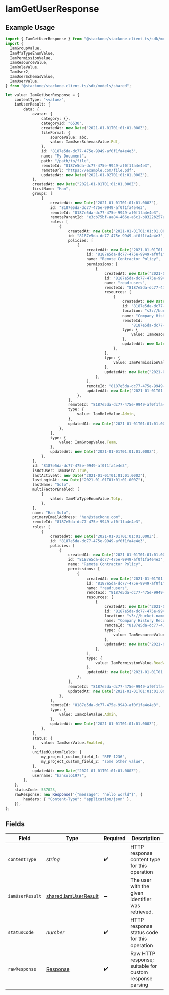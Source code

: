# IamGetUserResponse

## Example Usage

```typescript
import { IamGetUserResponse } from "@stackone/stackone-client-ts/sdk/models/operations";
import {
  IamGroupValue,
  IamMfaTypeEnumValue,
  IamPermissionValue,
  IamResourceValue,
  IamRoleValue,
  IamUser2,
  IamUserSchemasValue,
  IamUserValue,
} from "@stackone/stackone-client-ts/sdk/models/shared";

let value: IamGetUserResponse = {
    contentType: "<value>",
    iamUserResult: {
        data: {
            avatar: {
                category: {},
                categoryId: "6530",
                createdAt: new Date("2021-01-01T01:01:01.000Z"),
                fileFormat: {
                    sourceValue: abc,
                    value: IamUserSchemasValue.Pdf,
                },
                id: "8187e5da-dc77-475e-9949-af0f1fa4e4e3",
                name: "My Document",
                path: "/path/to/file",
                remoteId: "8187e5da-dc77-475e-9949-af0f1fa4e4e3",
                remoteUrl: "https://example.com/file.pdf",
                updatedAt: new Date("2021-01-02T01:01:01.000Z"),
            },
            createdAt: new Date("2021-01-01T01:01:01.000Z"),
            firstName: "Han",
            groups: [
                {
                    createdAt: new Date("2021-01-01T01:01:01.000Z"),
                    id: "8187e5da-dc77-475e-9949-af0f1fa4e4e3",
                    remoteId: "8187e5da-dc77-475e-9949-af0f1fa4e4e3",
                    remoteParentId: "e3cb75bf-aa84-466e-a6c1-b8322b257a48",
                    roles: [
                        {
                            createdAt: new Date("2021-01-01T01:01:01.000Z"),
                            id: "8187e5da-dc77-475e-9949-af0f1fa4e4e3",
                            policies: [
                                {
                                    createdAt: new Date("2021-01-01T01:01:01.000Z"),
                                    id: "8187e5da-dc77-475e-9949-af0f1fa4e4e3",
                                    name: "Remote Contractor Policy",
                                    permissions: [
                                        {
                                            createdAt: new Date("2021-01-01T01:01:01.000Z"),
                                            id: "8187e5da-dc77-475e-9949-af0f1fa4e4e3",
                                            name: "read:users",
                                            remoteId: "8187e5da-dc77-475e-9949-af0f1fa4e4e3",
                                            resources: [
                                                {
                                                    createdAt: new Date("2021-01-01T01:01:01.000Z"),
                                                    id: "8187e5da-dc77-475e-9949-af0f1fa4e4e3",
                                                    location: "s3://bucket-name/folder-name",
                                                    name: "Company History Records",
                                                    remoteId:
                                                        "8187e5da-dc77-475e-9949-af0f1fa4e4e3",
                                                    type: {
                                                        value: IamResourceValue.File,
                                                    },
                                                    updatedAt: new Date("2021-01-01T01:01:01.000Z"),
                                                },
                                            ],
                                            type: {
                                                value: IamPermissionValue.ReadWrite,
                                            },
                                            updatedAt: new Date("2021-01-01T01:01:01.000Z"),
                                        },
                                    ],
                                    remoteId: "8187e5da-dc77-475e-9949-af0f1fa4e4e3",
                                    updatedAt: new Date("2021-01-01T01:01:01.000Z"),
                                },
                            ],
                            remoteId: "8187e5da-dc77-475e-9949-af0f1fa4e4e3",
                            type: {
                                value: IamRoleValue.Admin,
                            },
                            updatedAt: new Date("2021-01-01T01:01:01.000Z"),
                        },
                    ],
                    type: {
                        value: IamGroupValue.Team,
                    },
                    updatedAt: new Date("2021-01-01T01:01:01.000Z"),
                },
            ],
            id: "8187e5da-dc77-475e-9949-af0f1fa4e4e3",
            isBotUser: IamUser2.True,
            lastActiveAt: new Date("2021-01-01T01:01:01.000Z"),
            lastLoginAt: new Date("2021-01-01T01:01:01.000Z"),
            lastName: "Solo",
            multiFactorEnabled: [
                {
                    value: IamMfaTypeEnumValue.Totp,
                },
            ],
            name: "Han Solo",
            primaryEmailAddress: "han@stackone.com",
            remoteId: "8187e5da-dc77-475e-9949-af0f1fa4e4e3",
            roles: [
                {
                    createdAt: new Date("2021-01-01T01:01:01.000Z"),
                    id: "8187e5da-dc77-475e-9949-af0f1fa4e4e3",
                    policies: [
                        {
                            createdAt: new Date("2021-01-01T01:01:01.000Z"),
                            id: "8187e5da-dc77-475e-9949-af0f1fa4e4e3",
                            name: "Remote Contractor Policy",
                            permissions: [
                                {
                                    createdAt: new Date("2021-01-01T01:01:01.000Z"),
                                    id: "8187e5da-dc77-475e-9949-af0f1fa4e4e3",
                                    name: "read:users",
                                    remoteId: "8187e5da-dc77-475e-9949-af0f1fa4e4e3",
                                    resources: [
                                        {
                                            createdAt: new Date("2021-01-01T01:01:01.000Z"),
                                            id: "8187e5da-dc77-475e-9949-af0f1fa4e4e3",
                                            location: "s3://bucket-name/folder-name",
                                            name: "Company History Records",
                                            remoteId: "8187e5da-dc77-475e-9949-af0f1fa4e4e3",
                                            type: {
                                                value: IamResourceValue.File,
                                            },
                                            updatedAt: new Date("2021-01-01T01:01:01.000Z"),
                                        },
                                    ],
                                    type: {
                                        value: IamPermissionValue.ReadWrite,
                                    },
                                    updatedAt: new Date("2021-01-01T01:01:01.000Z"),
                                },
                            ],
                            remoteId: "8187e5da-dc77-475e-9949-af0f1fa4e4e3",
                            updatedAt: new Date("2021-01-01T01:01:01.000Z"),
                        },
                    ],
                    remoteId: "8187e5da-dc77-475e-9949-af0f1fa4e4e3",
                    type: {
                        value: IamRoleValue.Admin,
                    },
                    updatedAt: new Date("2021-01-01T01:01:01.000Z"),
                },
            ],
            status: {
                value: IamUserValue.Enabled,
            },
            unifiedCustomFields: {
                my_project_custom_field_1: "REF-1236",
                my_project_custom_field_2: "some other value",
            },
            updatedAt: new Date("2021-01-01T01:01:01.000Z"),
            username: "hansolo1977",
        },
    },
    statusCode: 537023,
    rawResponse: new Response('{"message": "hello world"}', {
        headers: { "Content-Type": "application/json" },
    }),
};
```

## Fields

| Field                                                                 | Type                                                                  | Required                                                              | Description                                                           |
| --------------------------------------------------------------------- | --------------------------------------------------------------------- | --------------------------------------------------------------------- | --------------------------------------------------------------------- |
| `contentType`                                                         | *string*                                                              | :heavy_check_mark:                                                    | HTTP response content type for this operation                         |
| `iamUserResult`                                                       | [shared.IamUserResult](../../../sdk/models/shared/iamuserresult.md)   | :heavy_minus_sign:                                                    | The user with the given identifier was retrieved.                     |
| `statusCode`                                                          | *number*                                                              | :heavy_check_mark:                                                    | HTTP response status code for this operation                          |
| `rawResponse`                                                         | [Response](https://developer.mozilla.org/en-US/docs/Web/API/Response) | :heavy_check_mark:                                                    | Raw HTTP response; suitable for custom response parsing               |